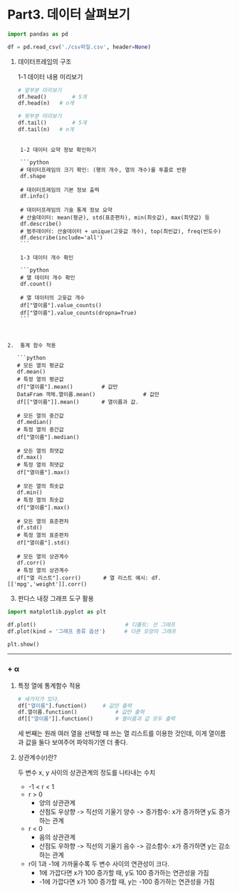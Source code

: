 # Part3. 데이터 살펴보기

```python
import pandas as pd

df = pd.read_csv('./csv파일.csv', header=None)
```

1. 데이터프레임의 구조

   1-1 데이터 내용 미리보기

   ```python
   # 앞부분 미리보기
   df.head()		# 5개	
   df.head(n)	# n개
   
   # 뒷부분 미리보기
   df.tail()		# 5개
   df.tail(n)	# n개
```
	
	1-2 데이터 요약 정보 확인하기
	
	```python
	# 데이터프레임의 크기 확인: (행의 개수, 열의 개수)를 투플로 반환
	df.shape
	
	# 데이터프레임의 기본 정보 출력
	df.info()
	
	# 데이터프레임의 기술 통계 정보 요약
	# 산술데이터: mean(평균), std(표준편차), min(최솟값), max(최댓값) 등
	df.describe()					
	# 범주데이터: 산술데이터 + unique(고윳값 개수), top(최빈값), freq(빈도수) 
	df.describe(include='all')	
	```
	
	1-3 데이터 개수 확인
	
	```python
	# 열 데이터 개수 확인
	df.count()
	
	# 열 데이터의 고윳값 개수
	df["열이름"].value_counts()
	df["열이름"].value_counts(dropna=True)
	```
	
	
	
2.  통계 함수 적용

   ```python
   # 모든 열의 평균값
   df.mean()
   # 특정 열의 평균값
   df["열이름"].mean()			# 값만
   DataFram 객체.열이름.mean()				# 값만
   df[["열이름"]].mean()		# 열이름과 값.
   
   # 모든 열의 중간값
   df.median()
   # 특정 열의 중간값
   df["열이름"].median()
   
   # 모든 열의 최댓값
   df.max()
   # 특정 열의 최댓값
   df["열이름"].max()
   
   # 모든 열의 최솟값
   df.min()
   # 특정 열의 최솟값
   df["열이름"].max()
   
   # 모든 열의 표준편차
   df.std()
   # 특정 열의 표준편차
   df["열이름"].std()
   
   # 모든 열의 상관계수
   df.corr()
   # 특정 열의 상관계수
   df["열 리스트"].corr()		# 열 리스트 예시: df.[['mpg','weight']].corr()
   ```

   

3.  판다스 내장 그래프 도구 활용

   ```python
   import matplotlib.pyplot as plt
   
   df.plot()							# 디폴트: 선 그래프
   df.plot(kind = '그래프 종류 옵션')		# 다른 모양의 그래프 
   
   plt.show()
   ```



---

### + α

1. 특정 열에 통계함수 적용

   ```python
   # 세가지가 있다.
   df["열이름"].function()		# 값만 출력
   df.열이름.function()			# 값만 출력
   df[["열이름"]].function()		# 열이름과 값 모두 출력
   ```

   세 번째는 원래 여러 열을 선택할 때 쓰는 열 리스트를 이용한 것인데, 이게 열이름과 값을 둘다 보여주어 파악하기엔 더 좋다.

2. 상관계수(r)란?

   두 변수 x, y 사이의 상관관계의 정도를 나타내는 수치

   - -1 < r < 1
   - r > 0
     - 양의 상관관계
     - 산점도 우상향 -> 직선의 기울기 양수 -> 증가함수: x가 증가하면 y도 증가하는 관계 
   - r < 0
     - 음의 상관관계
     - 산점도 우하향 -> 직선의 기울기 음수 -> 감소함수: x가 증가하면 y는 감소하는 관계
   - r이 1과 -1에 가까울수록 두 변수 사이의 연관성이 크다.
     - 1에 가깝다면 x가 100 증가할 때, y도 100 증가하는 연관성을 가짐
     - -1에 가깝다면 x가 100 증가할 때, y는 -100 증가하는 연관성을 가짐